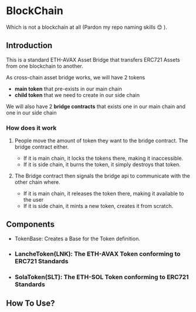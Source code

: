 # BlockChain

Which is not a blockchain at all (Pardon my repo naming skills :blush: ).

## Introduction

This is a standard ETH-AVAX Asset Bridge that transfers ERC721 Assets from one blockchain to another.

As cross-chain asset bridge works, we will have 2 tokens

- **main token** that pre-exists in our main chain
- **child token** that we need to create in our side chain

We will also have 2 **bridge contracts** that exists one in our main chain and one in our side chain

### How does it work

1. People move the amount of token they want to the bridge contract. The bridge contract either.
    - If it is main chain, it locks the tokens there, making it inaccessible.
    - If it is side chain, it burns the token, it simply destroys that token.

2. The Bridge contract then signals the bridge api to communicate with the other chain where.
    - If it is main chain, it releases the token there, making it available to the user
    - If it is side chain, it mints a new token, creates it from scratch.

## Components

- TokenBase: Creates a Base for the Token definition.

- ### LancheToken(LNK): The ETH-AVAX Token conforming to ERC721 Standards

- ### SolaToken(SLT): The ETH-SOL Token conforming to ERC721 Standards


## How To Use?